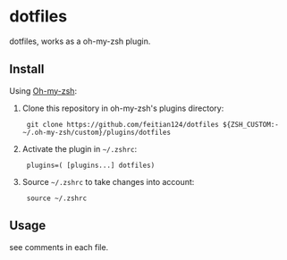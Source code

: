 # dotfiles

dotfiles, works as a oh-my-zsh plugin.

## Install

Using [Oh-my-zsh](https://github.com/robbyrussell/oh-my-zsh):

1. Clone this repository in oh-my-zsh's plugins directory:

        git clone https://github.com/feitian124/dotfiles ${ZSH_CUSTOM:-~/.oh-my-zsh/custom}/plugins/dotfiles

2. Activate the plugin in `~/.zshrc`:

        plugins=( [plugins...] dotfiles)

3. Source `~/.zshrc`  to take changes into account:

        source ~/.zshrc

## Usage

see comments in each file.
